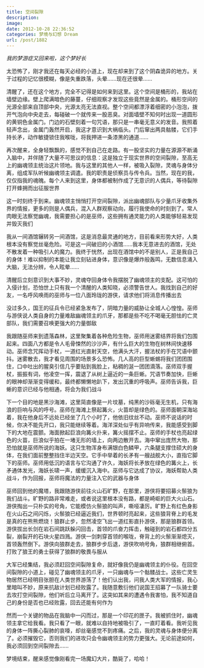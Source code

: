 ```yaml
---
title: 空间裂隙
description: 
image: 
date: 2012-10-28 22:36:52
categories: 梦境与幻想 Dream
url: /post/1882
---
```


_我的梦游症又回来啦，这个梦好长_

太恐怖了，刚才我还在每天必经的小道上，现在却来到了这个阴森诡异的地方。关于过程的记忆很模糊，像是失重跌落，头晕……现在还很晕……

清醒了，还在这个地方，完全不记得是如何来到这里。这个空间是桶形的，我站在墙壁边缘。壁上爬满暗色的藤蔓，仔细观察才发现这些竟然是金属的。桶形空间的光源全部来自顶部中央，光源太亮无法直视。整个空间都漂浮着细密的小泡泡，拨开气泡向中央走去，每碰破一个就传来一股恶臭。对面墙壁不知何时出现一道圆形的黄铜色金属门。门边的石壁刻着一句咒语，那只是一串毫无意义的发音。我照着轻声念出，金属门轰然开启，我这才意识到大祸临头。门后窜出两具骷髅，它们手持长矛，动作敏捷锁住我喉咙，将我押进一条漆黑的通道……

再次醒来，全身轻飘飘的，感觉不到自己在走路。有一股坚实的力量在源源不断涌入脑中，并伴随了大量不可思议的信息：这是独立于现实世界的空间裂隙，至高无上的幽魂领主统治这片领地。我与这里的其他人一样，被吸入裂隙，灵魂与身体分离，组成军队听候幽魂领主调遣。我的职责是侦察员与传令兵。当然，现在的我，仅仅指我的魂魄。每个人来到这里，身体都被制作成了无意识的人偶兵，等待裂隙打开蜂拥而出征服世界

这一时刻终于到来。幽魂领主悄悄打开空间裂隙，派出幽魂部队与少量爪牙收集外界的情报，更多的则是人偶兵，混入人群观察动向，履行我使命的时刻到了。常人肉眼无法察觉幽魂，我需要担心的是巫师，这些拥有通灵能力的人类能够轻易发现并毁灭我们

我从一间酒馆辗转另一间酒馆，这是消息最灵通的地方，目前看来形势大好，人类根本没有察觉丝毫危险。可是这一间破旧的小酒馆……我本无意进去的酒馆，无处不散发着一种吸引人的魔力。我终于恍然，出现在酒馆中的不是别人，正是我自己的身体！难以抑制的本能让我立刻钻进身体，意识像是爆炸般轰鸣，无数信息涌入大脑，无法分辨，令人眩晕……

清醒后立刻意识到大事不妙，灵魂夺回身体令我摆脱了幽魂领主的支配。这可怕的入侵计划，恐怕世上只有我一个清醒的人类知晓，必须警告世人。我找到自己的好友，一名呼风唤雨的巫师与一位八面玲珑的游侠，请求他们将消息传播出去

没过多久，国王的征兵令已经紧急发布了，阴暗力量的威胁让全城人心惶惶。巫师与游侠说人类自身的力量难敌幽魂领主的爪牙，那都是些不吃不喝毫无胆怯的亡灵部队，我们需要召唤更强大的力量御敌

我跟随巫师来到遗落森林，这里聚集着各种危险生物，巫师用迷雾结界将我们包围起来。四面八方都是令人毛骨悚然的沙沙声，有什么巨大的生物在树林间快速移动。巫师念咒挥动手杖，一道红光直射天空，他满头大汗，握法杖的手在咒语中颤抖。迷雾散去，我才看见周围的场景多么恐怖。几人高的巨型蜥蜴将我们团团围住，口中吐出的腥臭引信几乎要贴到我脸上，粘稠的涎一团团滴落。巫师双手握杖，振振有词，他凌空一挥，震退了从树上逼近的一条巨蜥。咒语节奏加快，巨蜥的眼神却渐渐变得缓和，最终都懒懒地趴下，发出沉重的呼吸声。巫师告诉我，巨蜥的意识已经与他相通，将会为我们战斗

下一个目的地是黑沙海滩，这里简直像是一片坟墓，纯黑的沙砾毫无生机，只有海浪的巨响与风的呼号。巫师在海滩上祭起篝火，火苗却是绿色的。巫师面朝深海站着，我在他身后不远处已经坐了几个小时了，他依旧纹丝不动。巫师不说话的时候，你决不能先开口，我只能继续等着。海洋深处似乎有异响传来，我能感受到脚下的大地在震颤。海面掀起巨浪向篝火扑来，篝火摇摆不止。巫师的手杖也亮起绿色的火苗，巨浪似乎拍在一堵无形的墙上，向两边散开去。海中窜出庞然大物，那恐怕就是巫师所说的海妖。这只生物浑身布满银白色鳞甲，六条腿支撑住硕大的身体，在我们面前整整挡住半边天空。它手中举着的长矛有一艘战舰大小，直指它脚下的巫师。巫师用低沉的语言与它沟通了许久，海妖将长矛放在绿色的篝火上，长矛通体发光，海妖长啸一声，缓缓沉入海中。巫师与它达成了协议，海妖帮助人类战斗，作为回报，巫师将魔法的力量注入它的武器与身体

巫师回到他的魔塔，我跟随游侠前往火山石旷野，在那里，游侠将要招募火鬃狼为我们战斗。旷野的路非常难走，或者说这里根本没有路，都是崎岖的巨大火山石。游侠掏出一只朴实的号角，它能模仿火鬃狼的叫声，嘶哑凄厉。旷野上有红色身影在火山石之间闪烁，火鬃狼已经逼近我们，世界顿时亮起来，这些狼背脊上的毛发是真的在熊熊燃烧！狼群止步，忽然凌空飞出一道红影直扑游侠，那是狼群首领。游侠拔出长剑在岩石间跳跃躲闪回击，首领的爪奋力挥击，触碰到的岩石都四分五裂，崩裂开的石块火星四溅。游侠一剑刺穿首领的喉咙，脊背上的火鬃渐渐熄灭，首领轰然倒下。游侠向狼群走去，狼群步步后退，游侠吹响号角，狼群相继俯首。打败了狼王的勇士获得了狼群的敬畏与服从

大军已经集结，我必须赶回空间裂隙复命，就好像我仍是幽魂领主的仆役。在回空间裂隙的小道上，碰见了幽魂领主的爪牙，一只幽魂与一个骷髅战士。这些亡灵生物居然已经明目张胆在人类世界游荡了！他们认出我，问我人类大军的情报，我心里暗叫不妙，原来抗敌计划已经败露了。我随意敷衍他们说国王招募了一队骑士要去攻打空间裂隙，他们听后立马离开了。这突如其来的遭遇令我害怕，我不知道自己的身份是否也已经败露，回去还能有何作为

然而一个关键的物品在我脑中一闪而过，那是一个印花的匣子。我被抓住时，幽魂领主拿它给我看。我只看了一眼，就难以自持地被吸引了，一直盯着看。我听见我的身体一阵撕心裂肺的哀嚎，却丝毫感觉不到疼痛。之后，我的灵魂与身体便分离了。必须摧毁它，否则我们的进攻只会令幽魂领主的势力更强大。无论前途如何，我必须回到空间裂隙去……

梦境结束，醒来感觉像刚看完一场魔幻大片，酷毙了，哈哈！
